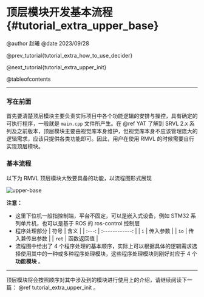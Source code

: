 顶层模块开发基本流程{#tutorial_extra_upper_base}
============

@author 赵曦
@date 2023/09/28

@prev_tutorial{tutorial_extra_how_to_use_decider}

@next_tutorial{tutorial_extra_upper_init}

@tableofcontents

------

### 写在前面

首先要清楚顶层模块主要负责实际项目中各个功能逻辑的安排与操控，具有确定的可执行程序，一般就是 `main.cpp` 文件所产生。在 @ref YAT 了解到 SRVL 2.x 系列及之前版本，顶层模块主要由视觉库本身维护，但视觉库本身不应该管理庞大的逻辑需求，应该只提供各类功能即可。因此，用户在使用 RMVL 的时候需要自行实现顶层模块。

### 基本流程

以下为 RMVL 顶层模块大致要具备的功能，以流程图形式展现

![upper-base](upper_base.png)

**注意：**

- 这里下位机一般指控制端，平台不固定，可以是嵌入式设备，例如 STM32 系列单片机，也可以是基于 ROS 的 ros-control 控制层
- 程序处理部分
  | 符号  |      含义      |
  | :---: | :------------: |
  |  `i`  |    传入参数    |
  | `io`  | 传入兼传出参数 |
  | `ret` |   函数返回值   |
- 流程图中给出了 4 个程序处理的基本顺序，实际上可以根据具体的逻辑需求选择使用其中的一种或多种程序处理模块，这些程序处理模块则刚好对应于 4 个 **功能模块** 。

------

顶层模块将会按照顺序对其中涉及到的模块进行使用上的介绍，请继续阅读下一篇： @ref tutorial_extra_upper_init 。
